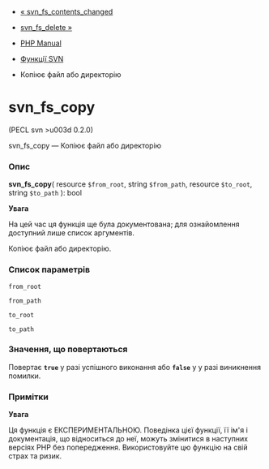 - [« svn_fs_contents_changed](function.svn-fs-contents-changed.md)
- [svn_fs_delete »](function.svn-fs-delete.md)

- [PHP Manual](index.md)
- [Функції SVN](ref.svn.md)
- Копіює файл або директорію

# svn_fs_copy

(PECL svn \>u003d 0.2.0)

svn_fs_copy — Копіює файл або директорію

### Опис

**svn_fs_copy**(
resource `$from_root`,
string `$from_path`,
resource `$to_root`,
string `$to_path`
): bool

**Увага**

На цей час ця функція ще була документована; для
ознайомлення доступний лише список аргументів.

Копіює файл або директорію.

### Список параметрів

`from_root`

`from_path`

`to_root`

`to_path`

### Значення, що повертаються

Повертає **`true`** у разі успішного виконання або **`false`** у
у разі виникнення помилки.

### Примітки

**Увага**

Ця функція є ЕКСПЕРИМЕНТАЛЬНОЮ. Поведінка цієї функції, її ім'я
і документація, що відноситься до неї, можуть змінитися в наступних версіях
PHP без попередження. Використовуйте цю функцію на свій страх та ризик.
